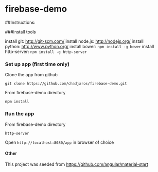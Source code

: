 # firebase-demo

##Instructions:

###Install tools

install git: http://git-scm.com/
install node.js: http://nodejs.org/
install python: http://www.python.org/
install bower: ```npm install -g bower```
install http-server: ```npm install -g http-server```

### Set up  app (first time only)

Clone the app from github

	git clone https://github.com/chadjaros/firebase-demo.git
	
From firebase-demo directory

	npm install
	
### Run the app

From firebase-demo directory

	http-server
	
Open ```http://localhost:8080/app``` in browser of choice

#### Other

This project was seeded from https://github.com/angular/material-start